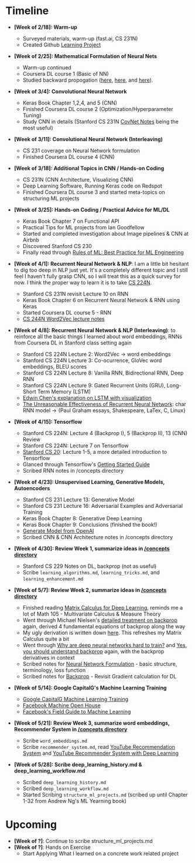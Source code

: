 # Timeline

* **[Week of 2/18]: Warm-up** 
	* Surveyed materials, warm-up (fast.ai, CS 231N)
	* Created Github [Learning Project](https://github.com/robert8138/deep-learning-deliberate-practice)

* **[Week of 2/25]: Mathematical Formulation of Neural Nets**
	* Warm-up continued
	* Coursera DL course 1 (Basic of NN)
	* Studied backward propogation ([here](http://neuralnetworksanddeeplearning.com/chap2.html), [here](http://colah.github.io/posts/2015-08-Backprop/), and [here](https://medium.com/@karpathy/yes-you-should-understand-backprop-e2f06eab496b)).

* **[Week of 3/4]: Convolutional Neural Network**
	* Keras Book Chapter 1,2,4, and 5 (CNN) 
	* Finished Coursera DL course 2 (Optimization/Hyperparameter Tuning)
	* Study CNN in details (Stanford CS 231N [CovNet Notes](http://cs231n.github.io/convolutional-networks/) being the most useful)

* **[Week of 3/11]: Convolutional Neural Network (Interleaving)**
	* CS 231 coverage on Neural Network formulation
	* Finished Coursera DL course 4 (CNN)

* **[Week of 3/18]: Additional Topics in CNN / Hands-on Coding**
	* CS 231N (CNN Architecture, Visualizing CNN)
	* Deep Learning Software, Running Keras code on Redspot
	* Finished Coursera DL course 3 and started meta-topics on structuring ML projects

* **[Week of 3/25]: Hands-on Coding / Practical Advice for ML/DL**
	* Keras Book Chapter 7 on Functional API
	* Practical Tips for ML projects from Ian Goodfellow
	* Started and completed investigation about Image pipelines & CNN at Airbnb
	* Discovered Stanford CS 230
	* Finally read through [Rules of ML: Best Practice for ML Engineering](https://developers.google.com/machine-learning/rules-of-ml/)

* **[Week of 4/1]: Recurrent Neural Network & NLP**: I am a little bit hesitant to dig too deep in NLP just yet. It's a completely different topic and I still feel I haven't fully grasp CNN, so I will treat this as a quick survey for now. I think the proper way to learn it is to take [CS 224N](http://web.stanford.edu/class/cs224n/index.html).
	* Stanford CS 231N revisit Lecture 10 on RNN
	* Keras Book Chapter 6 on Recurrent Neural Network & RNN using Keras
	* Started Coursera DL course 5 - RNN
	* [CS 244N Word2Vec lecture notes](http://web.stanford.edu/class/cs224n/lectures/lecture2.pdf)

* **[Week of 4/8]: Recurrent Neural Network & NLP (Interleaving)**: to reinforce all the basic things I learned about word embeddings, RNNs from Coursera DL in Stanford class setting again
	* Stanford CS 224N Lecture 2: Word2Vec -> word embeddings
	* Stanford CS 224N Lecture 3: Co-ocurrence, GloVec word embeddings, BLEU scores
	* Stanford CS 224N Lecture 8: Vanilla RNN, Bidirectional RNN, Deep RNN
	* Stanford CS 224N Lecture 9: Gated Recurrent Units (GRU), Long-Short Term Memory (LSTM)
	* [Edwin Chen's explanation on LSTM with visualization](http://blog.echen.me/2014/05/30/exploring-lstms/)
	* [The Unreasonable Effectiveness of Recurrent Neural Network](http://karpathy.github.io/2015/05/21/rnn-effectiveness/): char RNN model -> {Paul Graham essays, Shakespeare, LaTex, C, Linux}

* **[Week of 4/15]: Tensorflow**
	* Stanford CS 224N: Lecture 4 (Backprop I), 5 (Backprop II), 13 (CNN) Review
	* Stanford CS 224N: Lecture 7 on Tensorflow
	* [Stanford CS 20](http://web.stanford.edu/class/cs20si/syllabus.html): Lecture 1-5, a more detailed introduction to Tensorflow
	* Glanced through Tensorflow's [Getting Started Guide](https://www.tensorflow.org/get_started/)
	* Scribed RNN notes in /concepts directory

* **[Week of 4/23]: Unsupervised Learning, Generative Models, Autoencoders**
	* Stanford CS 231 Lecture 13: Generative Model
	* Stanford CS 231 Lecture 16: Adversarial Examples and Adversarial Training
	* Keras Book Chapter 8: Generative Deep Learning
	* Keras Book Chapter 9: Conclusions (finished the book!)
	* [Generate Model from OpenAI](https://blog.openai.com/generative-models/)
	* Scribed CNN & CNN Architecture notes in /concepts directory

* **[Week of 4/30]: Review Week 1, summarize ideas in [/concepts directory](https://github.com/robert8138/deep-learning-deliberate-practice/tree/master/concepts)**
	* Stanford CS 229 Notes on DL, backprop (not as useful)
	* Scribe `learning_algorithms.md`, `learning_tricks.md`, and `learning_enhancement.md` 

* **[Week of 5/7]: Review Week 2, summarize ideas in [/concepts directory](https://github.com/robert8138/deep-learning-deliberate-practice/tree/master/concepts)**
	* Finished reading [Matrix Calculus for Deep Learning](http://parrt.cs.usfca.edu/doc/matrix-calculus/index.html), reminds me a lot of Math 105 - Multivariate Calculus & Measure Theory
	* Went through Michael Nielsen's [detailed treatment on backprop](http://neuralnetworksanddeeplearning.com/chap2.html) again, derived 4 fundamental equations of backprop along the way
	* My ugly derivation is written down [here](https://github.com/robert8138/deep-learning-deliberate-practice/blob/master/concepts/pictures/backprop_math_by_hand.png). This refreshes my Matrix Calculus quite a bit
	* Went through [Why are deep neural networks hard to train?](http://neuralnetworksanddeeplearning.com/chap5.html) and [Yes, you should understand backprop](https://medium.com/@karpathy/yes-you-should-understand-backprop-e2f06eab496b) again, with the backprop derivatives in context
	* Scribed notes for [Neural Network Formulation](https://github.com/robert8138/deep-learning-deliberate-practice/blob/master/concepts/neural_network_architecture_basics.md) - basic structure, terminology, loss function
	* Scribed notes for [Backprop](https://github.com/robert8138/deep-learning-deliberate-practice/blob/master/concepts/backward_propogation.md) - Revisit Gradient calculation for DL

* **[Week of 5/14]: Google CapitalG's Machine Learning Training**
	* [Google CapitalG Machine Learning Training](https://www.cnbc.com/2018/05/19/alphabet-capitalg-machine-learning-bootcamp-for-portfolio-companies.html)
	* [Facebook Machine Open House](https://fb-mlopenhouse.splashthat.com/?gz=c5581790016cf0e56230f7584d387938&pp=1&guest-access-hash=Mjk5OTEyNnwxNjg3NzgyNjZ8MTUyNjQyMzY0MDtlMGQ4MGU4YzA0ZTY1ZTAwMzg1NGRmOTkwODA5YWE4ZTI2OTU0NWJmZWQ5Mjk4NTEwMjU2ZDRiY2E5ZDg2MDEw)
	* [Facebook's Field Guide to Machine Learning](https://research.fb.com/the-facebook-field-guide-to-machine-learning-video-series/)

* **[Week of 5/21]: Review Week 3, summarize word embeddings, Recommender System in [/concepts directory](https://github.com/robert8138/deep-learning-deliberate-practice/tree/master/concepts)**
	* Scribe `word_embeddings.md`
	* Scribe `recommender_system.md`, read [YouTube Recommendation System](https://www.researchgate.net/profile/Sujoy_Gupta2/publication/221140967_The_YouTube_video_recommendation_system/links/53e834410cf21cc29fdc35d2/The-YouTube-video-recommendation-system.pdf) and [YouTube Recommender System with Deep Learning](https://storage.googleapis.com/pub-tools-public-publication-data/pdf/45530.pdf)

* **[Week of 5/28]: Scribe deep_learning_history.md & deep_learning_workflow.md**
	* Scribed `deep_learning_history.md`
	* Scribed `deep_learning_workflow.md`
	* Started Scribing `structure_ml_projects.md` (scribed up until Chapter 1-32 from Andrew Ng's ML Yearning book)

# Upcoming

* **[Week of ?]**: Continue to scribe structure_ml_projects.md
* **[Week of ?]**: Hands on Exercise
	* Start Applying What I learned on a concrete work related project

